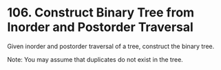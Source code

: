 # 106. Construct Binary Tree from Inorder and Postorder Traversal 

Given inorder and postorder traversal of a tree, construct the binary tree.

Note:
You may assume that duplicates do not exist in the tree.


